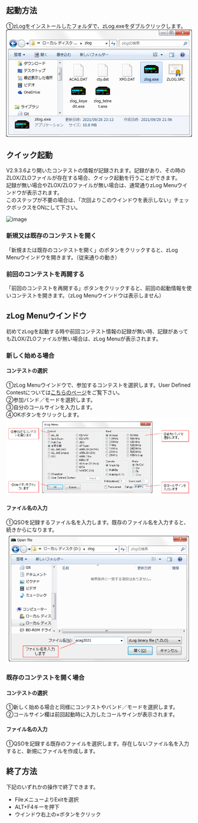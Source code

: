 ## 起動方法

①zLogをインストールしたフォルダで、zLog.exeをダブルクリックします。  
![起動方法](https://raw.githubusercontent.com/jr8ppg/zLog/images/launch_1.png)

## クイック起動

V2.9.3.6より開いたコンテストの情報が記録されます。記録があり、その時のZLOX/ZLOファイルが存在する場合、クイック起動を行うことができます。  
記録が無い場合やZLOX/ZLOファイルが無い場合は、通常通りzLog Menuウインドウが表示されます。  
このステップが不要の場合は、「次回よりこのウインドウを表示しない」チェックボックスをONにして下さい。  
  
![image](https://github.com/user-attachments/assets/492498d8-1e0a-46b1-9f3a-9f4f123d4a8b)

### 新規又は既存のコンテストを開く

「新規または既存のコンテストを開く」のボタンをクリックすると、zLog Menuウインドウを開きます。（従来通りの動き）  

### 前回のコンテストを再開する

「前回のコンテストを再開する」ボタンをクリックすると、前回の起動情報を使いコンテストを開きます。（zLog Menuウインドウは表示しません）

## zLog Menuウインドウ

初めてzLogを起動する時や前回コンテスト情報の記録が無い時、記録があってもZLOX/ZLOファイルが無い場合は、zLog Menuが表示されます。  

### 新しく始める場合

#### コンテストの選択

①zLog Menuウインドウで、参加するコンテストを選択します。User Defined Contestについては[こちらのページ](%E3%83%A6%E3%83%BC%E3%82%B6%E3%83%BC%E5%AE%9A%E7%BE%A9%E3%82%B3%E3%83%B3%E3%83%86%E3%82%B9%E3%83%88)をご覧下さい。  
②参加バンド／モードを選択します。  
③自分のコールサインを入力します。  
④OKボタンをクリックします。  
![コンテストの選択](https://raw.githubusercontent.com/jr8ppg/zLog/images/launch_2.png)  

#### ファイル名の入力

①QSOを記録するファイル名を入力します。既存のファイル名を入力すると、続きからになります。  
![ファイル名の入力](https://raw.githubusercontent.com/jr8ppg/zLog/images/launch_3.png)  

### 既存のコンテストを開く場合

#### コンテストの選択

①新しく始める場合と同様にコンテストやバンド／モードを選択します。  
②コールサイン欄は前回起動時に入力したコールサインが表示されます。  

#### ファイル名の入力

①QSOを記録する既存のファイルを選択します。存在しないファイル名を入力すると、新規にファイルを作成します。  

## 終了方法

下記のいずれかの操作で終了できます。  

* FileメニューよりExitを選択
* ALT+F4キーを押下
* ウインドウ右上の×ボタンをクリック

